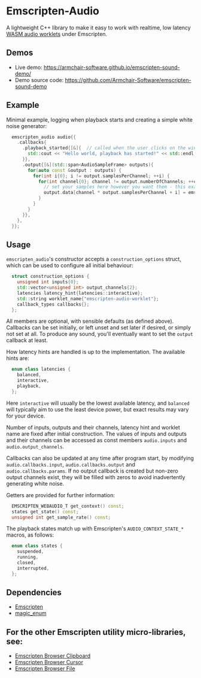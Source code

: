 # Emscripten-Audio

A lightweight C++ library to make it easy to work with realtime, low latency [WASM audio worklets](https://emscripten.org/docs/api_reference/wasm_audio_worklets.html) under Emscripten.

## Demos

- Live demo: https://armchair-software.github.io/emscripten-sound-demo/
- Demo source code: https://github.com/Armchair-Software/emscripten-sound-demo

## Example

Minimal example, logging when playback starts and creating a simple white noise generator:
```cpp
  emscripten_audio audio{{
    .callbacks{
      .playback_started{[&]{  // called when the user clicks on the window (which is needed to enable audio playback in modern browsers)
        std::cout << "Hello world, playback has started!" << std::endl;
      }},
      .output{[&](std::span<AudioSampleFrame> outputs){
        for(auto const &output : outputs) {
          for(int i{0}; i != output.samplesPerChannel; ++i) {
            for(int channel{0}; channel != output.numberOfChannels; ++channel) {
              // set your samples here however you want them - this example just generates white noise:
              output.data[channel * output.samplesPerChannel + i] = emscripten_random() * 0.2 - 0.1;
            }
          }
        }
      }},
    },
  }};
```

## Usage

`emscripten_audio`'s constructor accepts a `construction_options` struct, which can be used to configure all initial behaviour:
```cpp
  struct construction_options {
    unsigned int inputs{0};                                                     // number of inputs
    std::vector<unsigned int> output_channels{2};                               // number of outputs, and number of channels for each output
    latencies latency_hint{latencies::interactive};                             // hint for requested latency mode
    std::string worklet_name{"emscripten-audio-worklet"};
    callback_types callbacks{};                                                 // action and data processing callbacks
  };
```
All members are optional, with sensible defaults (as defined above).  Callbacks can be set initially, or left unset and set later if desired, or simply not set at all.  To produce any sound, you'll eventually want to set the `output` callback at least.

How latency hints are handled is up to the implementation.  The available hints are:
```cpp
  enum class latencies {
    balanced,
    interactive,
    playback,
  };
```
Here `interactive` will usually be the lowest available latency, and `balanced` will typically aim to use the least device power, but exact results may vary for your device.

Number of inputs, outputs and their channels, latency hint and worklet name are fixed after initial construction.  The values of inputs and outputs and their channels can be accessed as const members `audio.inputs` and `audio.output_channels`.

Callbacks can also be updated at any time after program start, by modifying `audio.callbacks.input`, `audio.callbacks.output` and `audio.callbacks.params`.  If no output callback is created but non-zero output channels exist, they will be filled with zeros to avoid inadvertently generating white noise.

Getters are provided for further information:
```cpp  
  EMSCRIPTEN_WEBAUDIO_T get_context() const;
  states get_state() const;
  unsigned int get_sample_rate() const;
```

The playback states match up with Emscripten's `AUDIO_CONTEXT_STATE_*` macros, as follows:
```cpp
  enum class states {
    suspended,
    running,
    closed,
    interrupted,
  };
```

## Dependencies
- [Emscripten](https://emscripten.org/)
- [magic_enum](https://github.com/Neargye/magic_enum)

## For the other Emscripten utility micro-libraries, see:
- [Emscripten Browser Clipboard](https://github.com/Armchair-Software/emscripten-browser-clipboard)
- [Emscripten Browser Cursor](https://github.com/Armchair-Software/emscripten-browser-cursor)
- [Emscripten Browser File](https://github.com/Armchair-Software/emscripten-browser-file)
